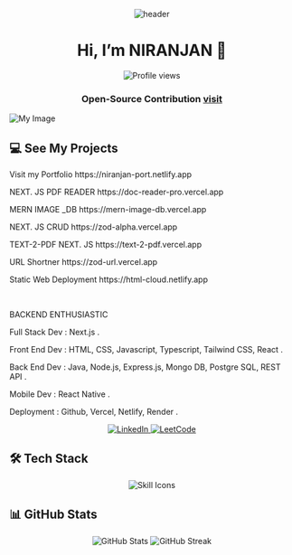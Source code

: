  <p align="center">
  <img src="https://capsule-render.vercel.app/api?text=%20%20STOIC&animation=fadeIn&type=waving&color=0:FF0000,100:800000&fontColor=FFFFFF&height=120" alt="header"/>
</p>
<h1 align="center">Hi, I’m NIRANJAN 👋</h1>


<p align="center">
  <img src="https://komarev.com/ghpvc/?username=niranjan20rc&style=flat-square&color=blue" alt="Profile views"/>
</p>





<h3 align="center">
  Open‑Source Contribution <a href="http://npmjs.com/package/easy-react-pro"><span>visit</span> </a>
</h3>

![My Image](https://mern-inage-db.onrender.com/images/68a8aecb0129e44098d48091/view)



<h2> 💻 See My Projects </h2>

<p>
 Visit my Portfolio  
 https://niranjan-port.netlify.app
</p>
<p>
 NEXT. JS  PDF READER 
https://doc-reader-pro.vercel.app 
</p>
<p>
 MERN IMAGE _DB  
 https://mern-image-db.vercel.app
</p>
<p>
 NEXT. JS CRUD   
 https://zod-alpha.vercel.app
</p>
<p>
  TEXT-2-PDF  NEXT. JS    
 https://text-2-pdf.vercel.app
</p>

<p>
 URL Shortner 
 https://zod-url.vercel.app
</p> 

<p>
 Static Web Deployment  
 https://html-cloud.netlify.app
</p>
<br/>

<p>BACKEND ENTHUSIASTIC</p> 
<p>Full Stack Dev : Next.js .</p>
<p>Front End Dev  : HTML, CSS, Javascript, Typescript, Tailwind CSS, React .</p>
<p>Back End Dev   : Java, Node.js, Express.js, Mongo DB, Postgre SQL, REST API .</p>
<p>Mobile Dev     : React Native .</p>
<p>Deployment     : Github, Vercel, Netlify, Render .</p>

<p align="center">
  <a href="https://www.linkedin.com/in/niranjan-cse/" target="_blank">
    <img src="https://img.shields.io/badge/LinkedIn-Connect-blue?logo=linkedin&style=for-the-badge" alt="LinkedIn"/>
  </a>
  <a href="https://leetcode.com/u/niranjancse2023/" target="_blank">
    <img src="https://img.shields.io/badge/LeetCode-Visit-orange?logo=leetcode&style=for-the-badge" alt="LeetCode"/>
  </a>
</p>




## 🛠 Tech Stack

<p align="center">
  <img src="https://skillicons.dev/icons?i=java,html,css,js,ts,react,nodejs,express,mongodb,postgresql,nextjs,netlify,vercel&theme=light" alt="Skill Icons"/>
</p>

## 📊 GitHub Stats

<p align="center">
  <img src="https://github-readme-stats.vercel.app/api?username=niranjan20rc&show_icons=true&theme=radical" alt="GitHub Stats"/>
  <img src="https://github-readme-streak-stats.herokuapp.com/?user=niranjan20rc&theme=radical" alt="GitHub Streak"/>
</p>












